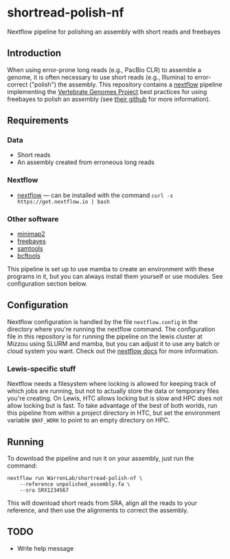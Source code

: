 # shortread-polish-nf
Nextflow pipeline for polishing an assembly with short reads and freebayes

## Introduction
When using error-prone long reads (e.g., PacBio CLR) to assemble a genome, it is
often necessary to use short reads (e.g., Illumina) to error-correct ("polish")
the assembly. This repository contains a [nextflow](http://nextflow.io) pipeline
implementing the [Vertebrate Genomes Project][vgp] best practices for using
freebayes to polish an assembly (see [their github][vgp-github] for more
information).

## Requirements
### Data
* Short reads
* An assembly created from erroneous long reads

### Nextflow
* [nextflow](https://www.nextflow.io/) — can be installed with the command
  `curl -s https://get.nextflow.io | bash`

### Other software
* [minimap2](https://github.com/lh3/minimap2)
* [freebayes](https://github.com/freebayes/freebayes)
* [samtools](http://www.htslib.org/)
* [bcftools](http://www.htslib.org/)

This pipeline is set up to use mamba to create an environment with these
programs in it, but you can always install them yourself or use modules. See
configuration section below.

## Configuration
Nextflow configuration is handled by the file `nextflow.config` in the directory
where you're running the nextflow command. The configuration file in this
repository is for running the pipeline on the lewis cluster at Mizzou using
SLURM and mamba, but you can adjust it to use any batch or cloud system you
want. Check out the [nextflow docs](https://www.nextflow.io/docs/edge/index.html)
for more information.

### Lewis-specific stuff
Nextflow needs a filesystem where locking is allowed for keeping track of which
jobs are running, but not to actually store the data or temporary files you're
creating. On Lewis, HTC allows locking but is slow and HPC does not allow
locking but is fast. To take advantage of the best of both worlds, run this
pipeline from within a project directory in HTC, but set the environment
variable `$NXF_WORK` to point to an empty directory on HPC.

## Running
To download the pipeline and run it on your assembly, just run the command:
```
nextflow run WarrenLab/shortread-polish-nf \
    --reference unpolished_assembly.fa \
    --sra SRX1234567
```
This will download short reads from SRA, align all the reads to your reference,
and then use the alignments to correct the assembly.

## TODO
* Write help message

[vgp]: https://vertebrategenomesproject.org/
[vgp-github]: https://github.com/VGP/vgp-assembly/tree/master/pipeline/freebayes-polish

